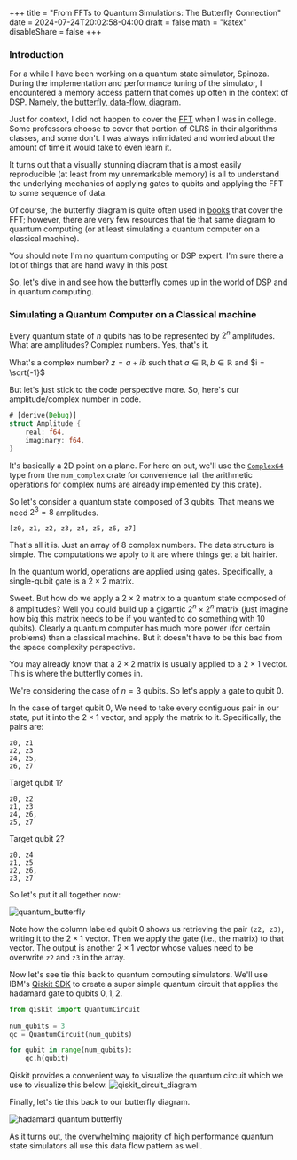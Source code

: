 +++
title = "From FFTs to Quantum Simulations: The Butterfly Connection"
date = 2024-07-24T20:02:58-04:00
draft = false
math = "katex"
disableShare = false
+++

### Introduction

For a while I have been working on a quantum state simulator, Spinoza. During the implementation
and performance tuning of the simulator, I encountered a memory access pattern that comes up often
in the context of DSP. Namely, the [butterfly, data-flow, diagram](https://en.wikipedia.org/wiki/Butterfly_diagram).

Just for context, I did not happen to cover the [FFT](https://en.wikipedia.org/wiki/Fast_Fourier_transform)
when I was in college. Some professors choose to cover that portion of CLRS
in their algorithms classes, and some don't. I was always intimidated and worried about the
amount of time it would take to even learn it.

It turns out that a visually stunning diagram that is almost easily
reproducible (at least from my unremarkable memory) is all to understand the
underlying mechanics of applying gates to qubits and applying the FFT to some
sequence of data.

Of course, the butterfly diagram is quite often used in
[books](https://www.amazon.com/Fast-Fourier-Transform-Introduction-Application/dp/013307496X)
that cover the FFT; however, there are very few resources that tie that same
diagram to quantum computing (or at least simulating a quantum computer on a
classical machine).

You should note I'm no quantum computing or DSP expert. I'm sure there a lot of
things that are hand wavy in this post.

So, let's dive in and see how the butterfly comes up in the world of DSP and in
quantum computing.

### Simulating a Quantum Computer on a Classical machine

Every quantum state of $n$ qubits has to be represented by
$2^{n}$ amplitudes. What are amplitudes? Complex numbers. Yes,
that's it.

What's a complex number? $z = a + ib$ such that $a \in \mathbb{R}, b \in \mathbb{R}$ and $i = \sqrt{-1}$

But let's just stick to the code perspective more. So, here's our amplitude/complex number in code.

```rust
# [derive(Debug)]
struct Amplitude {
    real: f64,
    imaginary: f64,
}
```

It's basically a 2D point on a plane. For here on out, we'll use the
[`Complex64`](https://docs.rs/num-complex/0.4.6/num_complex/type.Complex64.html)
type from the `num_complex` crate for convenience (all the arithmetic
operations for complex nums are already implemented by this crate).

So let's consider a quantum state composed of $3$ qubits.
That means we need $2^{3} = 8$ amplitudes.

```
[z0, z1, z2, z3, z4, z5, z6, z7]
```

That's all it is. Just an array of 8 complex numbers. The
data structure is simple. The computations we apply to it are where things
get a bit hairier.

In the quantum world, operations are applied using gates.
Specifically, a single-qubit gate is a $2 \times 2$ matrix.

Sweet. But how do we apply a $2 \times 2$ matrix to a quantum state composed of
8 amplitudes? Well you could build up a gigantic $2^{n} \times 2^{n}$ matrix
(just imagine how big this matrix needs to be if you wanted to do something
with 10 qubits). Clearly a quantum computer has much more power (for certain problems)
than a classical machine. But it doesn't have to be this bad from the space complexity
perspective.

You may already know that a $2\times 2$ matrix is usually applied to a $2 \times 1$
vector. This is where the butterfly comes in.

We're considering the case of $n = 3$ qubits. So let's apply a gate to qubit $0$.

In the case of target qubit 0,
We need to take every contiguous pair in our state, put it into the $2 \times 1$ vector,
and apply the matrix to it. Specifically, the pairs are:

```
z0, z1
z2, z3
z4, z5,
z6, z7
```

Target qubit 1?

```
z0, z2
z1, z3
z4, z6,
z5, z7
```

Target qubit 2?

```
z0, z4
z1, z5
z2, z6,
z3, z7
```

So let's put it all together now:

![quantum_butterfly](/images/quantum_butterfly.png)

Note how the column labeled qubit 0 shows us retrieving the pair
`(z2, z3)`, writing it to the $2 \times 1$ vector. Then we apply
the gate (i.e., the matrix) to that vector. The output is another
$2 \times 1$ vector whose values need to be overwrite `z2` and `z3`
in the array.

Now let's see tie this back to quantum computing simulators. We'll use IBM's
[Qiskit SDK](https://docs.quantum.ibm.com/guides/circuit-library) to create
a super simple quantum circuit that applies the hadamard gate to qubits $0, 1, 2$.  

```python
from qiskit import QuantumCircuit
 
num_qubits = 3
qc = QuantumCircuit(num_qubits)

for qubit in range(num_qubits):
    qc.h(qubit)
```

Qiskit provides a convenient way to visualize the quantum circuit which we use to visualize
this below.
![qiskit_circuit_diagram](/images/qc_3q_hadamard.png)

Finally, let's tie this back to our butterfly diagram.

![hadamard quantum butterfly](/images/hadamard_quantum_butterfly.png)

As it turns out, the overwhelming majority of high performance quantum state simulators
all use this data flow pattern as well.
